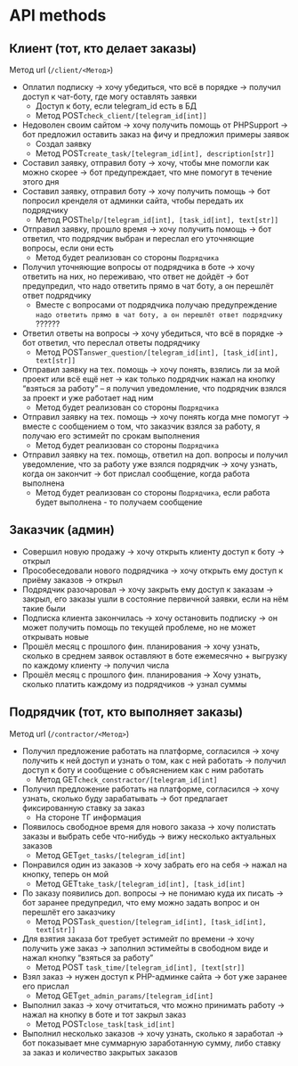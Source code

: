 # API methods

## Клиент (тот, кто делает заказы)
Метод url (`/client/<Метод>`)
- Оплатил подписку → хочу убедиться, что всё в порядке → получил доступ к чат-боту, где могу оставлять заявки
    - Доступ к боту, если telegram_id есть в БД
    - Метод POST`check_client/[telegram_id[int]]`
- Недоволен своим сайтом → хочу получить помощь от PHPSupport → бот предложил оставить заказ на фичу и предложил примеры заявок
    - Создал заявку
    - Метод POST`create_task/[telegram_id[int], description[str]]`
- Составил заявку, отправил боту → хочу, чтобы мне помогли как можно скорее → бот предупреждает, что мне помогут в течение этого дня
- Составил заявку, отправил боту → хочу получить помощь → бот попросил кренделя от админки сайта, чтобы передать их подрядчику
     - Метод POST`help/[telegram_id[int], [task_id[int], text[str]]`
- Отправил заявку, прошло время → хочу получить помощь → бот ответил, что подрядчик выбран и переслал его уточняющие вопросы, если они есть
    - Метод будет реализован со стороны `Подрядчика`
- Получил уточняющие вопросы от подрядчика в боте → хочу ответить на них, но переживаю, что ответ не дойдёт → бот предупредил, что надо ответить прямо в чат боту, а он перешлёт ответ подрядчику
    - Вместе с вопросами от подрядчика получаю предупреждение `надо ответить прямо в чат боту, а он перешлёт ответ подрядчику` ??????
- Ответил ответы на вопросы → хочу убедиться, что всё в порядке → бот ответил, что переслал ответы подрядчику
    - Метод POST`answer_question/[telegram_id[int], [task_id[int], text[str]]`
- Отправил заявку на тех. помощь → хочу понять, взялись ли за мой проект или всё ещё нет → как только подрядчик нажал на кнопку “взяться за работу” – я получил уведомление, что подрядчик взялся за проект и уже работает над ним
    - Метод будет реализован со стороны `Подрядчика`
- Отправил заявку на тех. помощь → хочу понять когда мне помогут → вместе с сообщением о том, что заказчик взялся за работу, я получаю его эстимейт по срокам выполнения
    - Метод будет реализован со стороны `Подрядчика`
- Отправил заявку на тех. помощь, ответил на доп. вопросы и получил уведомление, что за работу уже взялся подрядчик → хочу узнать, когда он закончит → бот прислал сообщение, когда работа выполнена
    - Метод будет реализован со стороны `Подрядчика`, если работа будет выполнена - то получаем сообщение



## Заказчик (админ)
- Совершил новую продажу → хочу открыть клиенту доступ к боту → открыл
- Прособеседовали нового подрядчика → хочу открыть ему доступ к приёму заказов → открыл
- Подрядчик разочаровал → хочу закрыть ему доступ к заказам → закрыл, его заказы ушли в состояние первичной заявки, если на нём такие были
- Подписка клиента закончилась → хочу остановить подписку → он может получить помощь по текущей проблеме, но не может открывать новые
- Прошёл месяц с прошлого фин. планирования → хочу узнать, сколько в среднем заявок оставляют в боте ежемесячно + выгрузку по каждому клиенту → получил числа
- Прошёл месяц с прошлого фин. планирования → Хочу узнать, сколько платить каждому из подрядчиков → узнал суммы



## Подрядчик (тот, кто выполняет заказы)
Метод url (`/contractor/<Метод>`)
- Получил предложение работать на платформе, согласился → хочу получить к ней доступ и узнать о том, как с ней работать → получил доступ к боту и сообщение с объяснением как с ним работать
    - Метод GET`check_constractor/[telegram_id[int]`
- Получил предложение работать на платформе, согласился → хочу узнать, сколько буду зарабатывать → бот предлагает фиксированную ставку за заказ
    - На стороне ТГ информация
- Появилось свободное время для нового заказа → хочу полистать заказы и выбрать себе что-нибудь → вижу несколько актуальных заказов
    - Метод GET`get_tasks/[telegram_id[int]`
- Понравился один из заказов → хочу забрать его на себя → нажал на кнопку, теперь он мой
    - Метод GET`take_task/[telegram_id[int], [task_id[int]`
- По заказу появились доп. вопросы → не понимаю куда их писать → бот заранее предупредил, что ему можно задать вопрос и он перешлёт его заказчику
    - Метод POST`ask_question/[telegram_id[int], [task_id[int], text[str]]`
- Для взятия заказа бот требует эстимейт по времени → хочу получить уже заказ → заполнил эстимейты в свободном виде и нажал кнопку “взяться за работу”
    - Метод POST `task_time/[telegram_id[int], [text[str]]` 
- Взял заказ → нужен доступ к PHP-админке сайта → бот уже заранее его прислал
    - Метод GET`get_admin_params/[telegram_id[int]`
- Выполнил заказ → хочу отчитаться, что можно принимать работу → нажал на кнопку в боте и тот закрыл заказ
    - Метод POST`close_task[task_id[int]`
- Выполнил несколько заказов → хочу узнать, сколько я заработал → бот показывает мне суммарную заработанную сумму, либо ставку за заказ и количество закрытых заказов
